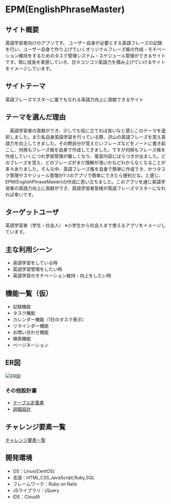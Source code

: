 # EPM(EnglishPhraseMaster)

## サイト概要
英語学習者向けのアプリです。
ユーザー自身が必要とする英語フレーズの記録を行い、ユーザー自身で作り上げていくオリジナルフレーズ帳の作成・モチベーション維持をするためのタスク管理システム・スケジュール管理ができるサイトです。常に成長を実感していき、日々コツコツ英語力を積み上げていけるサイトをイメージしています。

## サイトテーマ
英語フレーズマスターに誰でもなれる英語力向上に貢献できるサイト

## テーマを選んだ理由
　英語学習者の貢献ができ、少しでも役に立てれば良いなと感じこのテーマを選択しました。また私自身英語学習を行っている際、沢山の英語フレーズを覚え英語力を向上してきました。その際自分が覚えたいフレーズなどをノートに書き起こし、何冊もフレーズ帳を自身で作成してきました。ですが何冊もフレーズ帳を作成していくにつれ学習管理が難しくなり、復習内容にばらつきが出ました。どのフレーズを覚え、どのフレーズがまだ理解が浅いかなどわからなくなることが多々ありました。そんな中、英語フレーズ帳を自身で簡単に作成でき、かつタスク管理やスケジュール管理が1つのアプリで簡単にできたら便利だな。と感じ、EPM(EnglishPhraseMaster)の作成に思い立ちました。このアプリを通じ英語学習者の英語力向上に貢献ができ、英語学習者皆様が英語フレーズマスターになれれば幸いです。

## ターゲットユーザ
英語学習者（学生・社会人） ※小学生から社会人まで使えるアプリをイメージしています。

## 主な利用シーン
- 英語学習をしている時
- 英語学習管理をしたい時
- 英語学習のモチベーション維持・向上をしたい時

## 機能一覧（仮）
- 記録機能
- タスク機能
- カレンダー機能（1日のタスク表示）
- リマインダー機能
- お問い合わせ機能
- 検索機能
- ページネーション


## ER図
![ER図](https://user-images.githubusercontent.com/90984182/144742980-dc6618a2-7d25-4b71-8dad-d6be8adb1064.jpeg)

### その他設計書
- [テーブル定義書](https://docs.google.com/spreadsheets/d/112JjwDTQdes9IgdLK4uTeMKm8Mk-7Nps0uqPaKogyxk/edit?usp=sharing)
- [詳細設計](https://docs.google.com/spreadsheets/d/1tK1s2RFElL6D6YgRcYi2Baa3WsXKAzHAJ2e6nAAsbYw/edit?usp=sharing)


## チャレンジ要素一覧
[チャレンジ要素一覧](https://docs.google.com/spreadsheets/d/1MfnYCNpz64U_wywOm3juZzdI1jaVRwaD64kSEASDYYM/edit?usp=sharing)

## 開発環境
- OS：Linux(CentOS)
- 言語：HTML,CSS,JavaScript,Ruby,SQL
- フレームワーク：Ruby on Rails
- JSライブラリ：jQuery
- IDE：Cloud9
